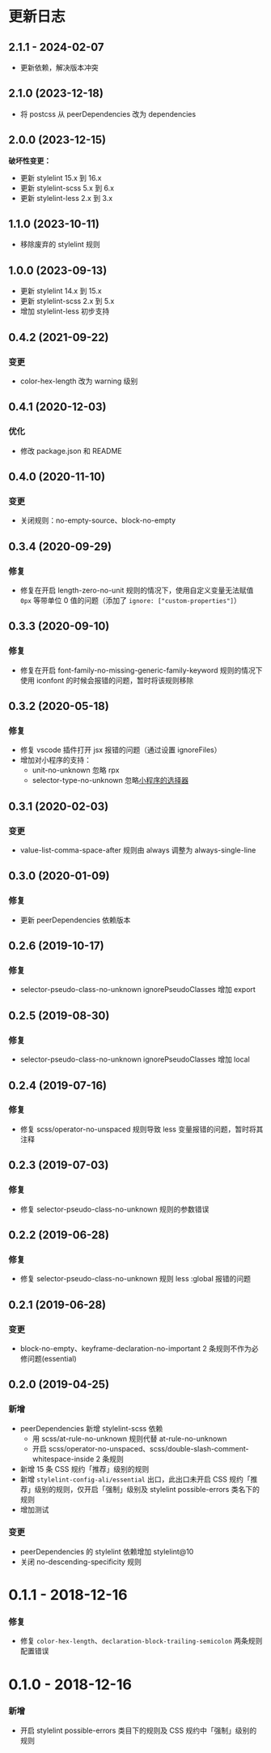 # 更新日志

## 2.1.1 - 2024-02-07

- 更新依赖，解决版本冲突

## 2.1.0 (2023-12-18)

- 将 postcss 从 peerDependencies 改为 dependencies

## 2.0.0 (2023-12-15)

**破坏性变更：**

- 更新 stylelint 15.x 到 16.x
- 更新 stylelint-scss 5.x 到 6.x
- 更新 stylelint-less 2.x 到 3.x

## 1.1.0 (2023-10-11)

- 移除废弃的 stylelint 规则

## 1.0.0 (2023-09-13)

- 更新 stylelint 14.x 到 15.x
- 更新 stylelint-scss 2.x 到 5.x
- 增加 stylelint-less 初步支持

## 0.4.2 (2021-09-22)

### 变更

- color-hex-length 改为 warning 级别

## 0.4.1 (2020-12-03)

### 优化

- 修改 package.json 和 README

## 0.4.0 (2020-11-10)

### 变更

- 关闭规则：no-empty-source、block-no-empty

## 0.3.4 (2020-09-29)

### 修复

- 修复在开启 length-zero-no-unit 规则的情况下，使用自定义变量无法赋值 `0px` 等带单位 0 值的问题（添加了 `ignore: ["custom-properties"]`）

## 0.3.3 (2020-09-10)

### 修复

- 修复在开启 font-family-no-missing-generic-family-keyword 规则的情况下使用 iconfont 的时候会报错的问题，暂时将该规则移除

## 0.3.2 (2020-05-18)

### 修复

- 修复 vscode 插件打开 jsx 报错的问题（通过设置 ignoreFiles）
- 增加对小程序的支持：
  - unit-no-unknown 忽略 rpx
  - selector-type-no-unknown 忽略[小程序的选择器](https://opendocs.alipay.com/mini/component/overview-info)

## 0.3.1 (2020-02-03)

### 变更

- value-list-comma-space-after 规则由 always 调整为 always-single-line

## 0.3.0 (2020-01-09)

### 修复

- 更新 peerDependencies 依赖版本

## 0.2.6 (2019-10-17)

### 修复

- selector-pseudo-class-no-unknown ignorePseudoClasses 增加 export

## 0.2.5 (2019-08-30)

### 修复

- selector-pseudo-class-no-unknown ignorePseudoClasses 增加 local

## 0.2.4 (2019-07-16)

### 修复

- 修复 scss/operator-no-unspaced 规则导致 less 变量报错的问题，暂时将其注释

## 0.2.3 (2019-07-03)

### 修复

- 修复 selector-pseudo-class-no-unknown 规则的参数错误

## 0.2.2 (2019-06-28)

### 修复

- 修复 selector-pseudo-class-no-unknown 规则 less :global 报错的问题

## 0.2.1 (2019-06-28)

### 变更

- block-no-empty、keyframe-declaration-no-important 2 条规则不作为必修问题(essential)

## 0.2.0 (2019-04-25)

### 新增

- peerDependencies 新增 stylelint-scss 依赖
  - 用 scss/at-rule-no-unknown 规则代替 at-rule-no-unknown
  - 开启 scss/operator-no-unspaced、scss/double-slash-comment-whitespace-inside 2 条规则
- 新增 15 条 CSS 规约「推荐」级别的规则
- 新增 `stylelint-config-ali/essential` 出口，此出口未开启 CSS 规约「推荐」级别的规则，仅开启「强制」级别及 stylelint possible-errors 类名下的规则
- 增加测试

### 变更

- peerDependencies 的 stylelint 依赖增加 stylelint@10
- 关闭 no-descending-specificity 规则

# 0.1.1 - 2018-12-16

### 修复

- 修复 `color-hex-length`、`declaration-block-trailing-semicolon` 两条规则配置错误

# 0.1.0 - 2018-12-16

### 新增

- 开启 stylelint possible-errors 类目下的规则及 CSS 规约中「强制」级别的规则
